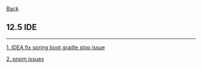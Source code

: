 [Back](../../README.md)

## 12.5 IDE

<hr>


[1. IDEA fix spring boot gradle stop issue](FixGradleIssue.md)

[2. pnpm issues](pnpmIssues.md)